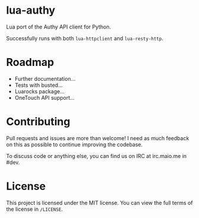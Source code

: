 lua-authy
=========

Lua port of the Authy API client for Python.

Successfully runs with both `lua-httpclient` and `lua-resty-http`.


Roadmap
=======

- Further documentation...
- Tests with busted...
- Luarocks package...
- OneTouch API support...


Contributing
============

Pull requests and issues are more than welcome! I need as much feedback on this as possible to continue improving the codebase.

To discuss code or anything else, you can find us on IRC at irc.maio.me in #dev.


License
=======

This project is licensed under the MIT license. You can view the full terms of the license in `/LICENSE`.
